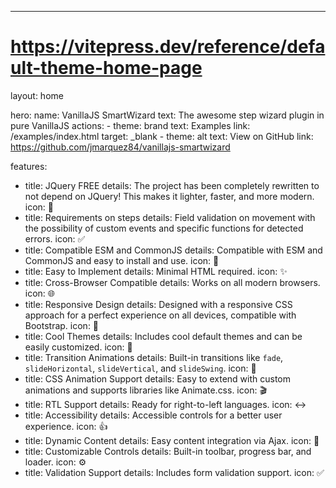 ---
# https://vitepress.dev/reference/default-theme-home-page
layout: home

hero:
  name: VanillaJS SmartWizard
  text: The awesome step wizard plugin in pure VanillaJS
  actions:
    - theme: brand
      text: Examples
      link: /examples/index.html
      target: _blank
    - theme: alt
      text: View on GitHub
      link: https://github.com/jmarquez84/vanillajs-smartwizard

features:
  - title: JQuery FREE
    details: The project has been completely rewritten to not depend on JQuery! This makes it lighter, faster, and more modern.
    icon: 🚀
  - title: Requirements on steps
    details: Field validation on movement with the possibility of custom events and specific functions for detected errors.
    icon: ✅
  - title: Compatible ESM and CommonJS
    details: Compatible with ESM and CommonJS and easy to install and use.
    icon: 🤝
  - title: Easy to Implement
    details: Minimal HTML required.
    icon: ✨
  - title: Cross-Browser Compatible
    details: Works on all modern browsers.
    icon: 🌐
  - title: Responsive Design
    details: Designed with a responsive CSS approach for a perfect experience on all devices, compatible with Bootstrap.
    icon: 📱
  - title: Cool Themes
    details: Includes cool default themes and can be easily customized.
    icon: 🎨
  - title: Transition Animations
    details: Built-in transitions like `fade`, `slideHorizontal`, `slideVertical`, and `slideSwing`.
    icon: 💫
  - title: CSS Animation Support
    details: Easy to extend with custom animations and supports libraries like Animate.css.
    icon: 🎬
  - title: RTL Support
    details: Ready for right-to-left languages.
    icon: ↔️
  - title: Accessibility
    details: Accessible controls for a better user experience.
    icon: 👍
  - title: Dynamic Content
    details: Easy content integration via Ajax.
    icon: 📡
  - title: Customizable Controls
    details: Built-in toolbar, progress bar, and loader.
    icon: ⚙️
  - title: Validation Support
    details: Includes form validation support.
    icon: ✅


